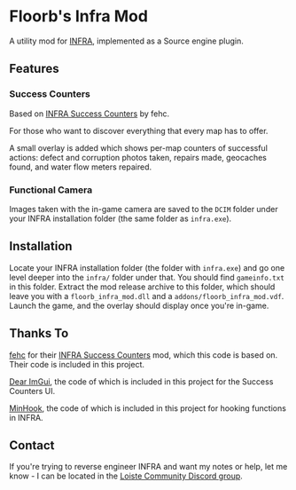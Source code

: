 # Floorb's Infra Mod
A utility mod for [INFRA](https://store.steampowered.com/app/251110/INFRA/), implemented as a Source engine plugin.

## Features
### Success Counters
Based on [INFRA Success Counters](https://www.moddb.com/mods/infra-success-counters) by fehc.

For those who want to discover everything that every map has to offer. 

A small overlay is added which shows per-map counters of successful actions: defect and corruption photos taken, repairs made, geocaches found, and water flow meters repaired.

### Functional Camera
Images taken with the in-game camera are saved to the `DCIM` folder under your INFRA installation folder (the same folder as `infra.exe`).

## Installation
Locate your INFRA installation folder (the folder with `infra.exe`) and go one level deeper into the `infra/` folder under that. You should find `gameinfo.txt` in this folder. Extract the mod release archive to this folder,
which should leave you with a `floorb_infra_mod.dll` and a `addons/floorb_infra_mod.vdf`. Launch the game, and the overlay should display once you're in-game.

## Thanks To
[fehc](https://www.moddb.com/members/fehc) for their [INFRA Success Counters](https://www.moddb.com/mods/infra-success-counters) mod, which this code is based on. Their code is included in this project.

[Dear ImGui](https://github.com/ocornut/imgui), the code of which is included in this project for the Success Counters UI.

[MinHook](https://github.com/TsudaKageyu/minhook), the code of which is included in this project for hooking functions in INFRA.

## Contact
If you're trying to reverse engineer INFRA and want my notes or help, let me know - I can be located in the [Loiste Community Discord group](https://discord.com/invite/qY94Xsg).
